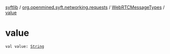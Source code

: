 [syftlib](../../index.md) / [org.openmined.syft.networking.requests](../index.md) / [WebRTCMessageTypes](index.md) / [value](./value.md)

# value

`val value: `[`String`](https://kotlinlang.org/api/latest/jvm/stdlib/kotlin/-string/index.html)